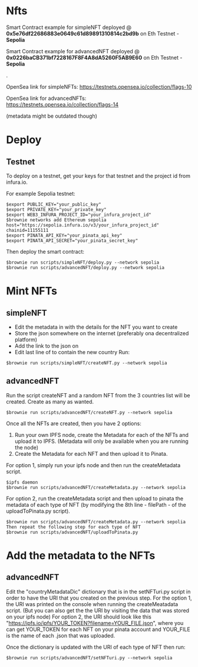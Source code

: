 # Nfts

Smart Contract example for simpleNFT deployed @ **0x5e76df22686883e0649c61d89891310814c2bd9b** on Eth Testnet - **Sepolia**

Smart Contract example for advancedNFT deployed @ **0x0226baCB371bf7228167F8F4A8dA5260F5AB9E60** on Eth Testnet - **Sepolia**

.

OpenSea link for simpleNFTs:
https://testnets.opensea.io/collection/flags-10

OpenSea link for advancedNFTs:
https://testnets.opensea.io/collection/flags-14

(metadata might be outdated though)

# Deploy

## Testnet
To deploy on a testnet, get your keys for that testnet and the project id from infura.io.

For example Sepolia testnet:
```
$export PUBLIC_KEY="your_public_key"
$export PRIVATE_KEY="your_private_key"
$export WEB3_INFURA_PROJECT_ID="your_infura_project_id"
$brownie networks add Ethereum sepolia host="https://sepolia.infura.io/v3/your_infura_project_id" chainid=11155111
$export PINATA_API_KEY="your_pinata_api_key"
$export PINATA_API_SECRET="your_pinata_secret_key"
```
Then deploy the smart contract:
```
$brownie run scripts/simpleNFT/deploy.py --network sepolia
$brownie run scripts/advancedNFT/deploy.py --network sepolia
```

# Mint NFTs

## simpleNFT
- Edit the metadata in [](./json) with the details for the NFT you want to create
- Store the json somewhere on the internet (preferably ona decentralized platform)
- Add the link to the json on [](./brownie-config.yaml)
- Edit last line of [](./scripts/simpleNFT/createNFT.py) to contain the new country
Run:
```
$brownie run scripts/simpleNFT/createNFT.py --network sepolia
```

## advancedNFT
Run the script createNFT and a random NFT from the 3 countries list will be created. Create as many as wanted.
```
$brownie run scripts/advancedNFT/createNFT.py --network sepolia
```
Once all the NFTs are created, then you have 2 options:
1. Run your own IPFS node, create the Metadata for each of the NFTs and upload it to IPFS. (Metadata will only be available when you are running the node)
2. Create the Metadata for each NFT and then upload it to Pinata.

For option 1, simply run your ipfs node and then run the createMetadata script.
```
$ipfs daemon
$brownie run scripts/advancedNFT/createMetadata.py --network sepolia
```
For option 2, run the createMetadata script and then upload to pinata the metadata of each type of NFT (by modifying the 8th line - filePath - of the uploadToPinata.py script).
```
$brownie run scripts/advancedNFT/createMetadata.py --network sepolia
Then repeat the following step for each type of NFT
$brownie run scripts/advancedNFT/uploadToPinata.py
```

# Add the metadata to the NFTs

## advancedNFT

Edit the "countryMetadataDic" dictionary that is in the setNFTuri.py script in order to have the URI that you created on the previous step.
For the option 1, the URI was printed on the console when running the createMeatadata script. (But you can also get the the URI by visiting the data that was stored on your ipfs node)
For option 2, the URI should look like this "https://ipfs.io/ipfs/YOUR_TOKEN?filename=YOUR_FILE.json", where you can get YOUR_TOKEN for each NFT on your pinata account and YOUR_FILE is the name of each .json that was uploaded.

Once the dictionary is updated with the URI of each type of NFT then run:

```
$brownie run scripts/advancedNFT/setNFTuri.py --network sepolia
```

